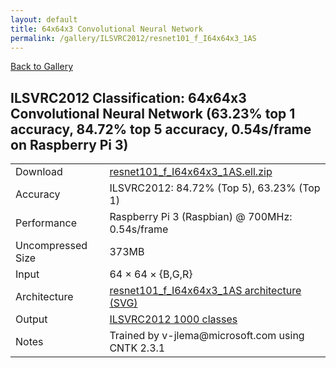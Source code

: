 ```yaml
---
layout: default
title: 64x64x3 Convolutional Neural Network
permalink: /gallery/ILSVRC2012/resnet101_f_I64x64x3_1AS
---
```


[Back to Gallery](/ELL/gallery)

## ILSVRC2012 Classification: 64x64x3 Convolutional Neural Network (63.23% top 1 accuracy, 84.72% top 5 accuracy, 0.54s/frame on Raspberry Pi 3)

<table class="table table-striped table-bordered">
    <tr>
        <td> Download </td>
        <td colspan="3"> <a href="https://github.com/Microsoft/ELL-models/raw/master/models/ILSVRC2012/resnet101_f_I64x64x3_1AS/resnet101_f_I64x64x3_1AS.ell.zip">resnet101_f_I64x64x3_1AS.ell.zip</a></td>
    </tr>
    <tr>
        <td> Accuracy </td>
        <td colspan="3"> ILSVRC2012: 84.72% (Top 5), 63.23% (Top 1) </td>
    </tr>
    <tr>
        <td> Performance </td>
        <td colspan="3"> Raspberry Pi 3 (Raspbian) @ 700MHz: 0.54s/frame </td>
    </tr>
    <tr>
        <td> Uncompressed Size </td>
        <td colspan="3"> 373MB </td>
    </tr>
    <tr>
        <td> Input </td>
        <td colspan="3"> 64 &times; 64 &times; {B,G,R} </td>
    </tr>
    <tr>
        <td> Architecture </td>
        <td>
            <a href="https://github.com/Microsoft/ELL-models/raw/master/models/ILSVRC2012/resnet101_f_I64x64x3_1AS/resnet101_f_I64x64x3_1AS.cntk.svg?sanitize=true" target="_blank">resnet101_f_I64x64x3_1AS architecture (SVG)</a>
        </td>
    </tr>
    <tr>
        <td> Output </td>
        <td colspan="3"> <a href="https://github.com/Microsoft/ELL-models/raw/master/models/ILSVRC2012/categories.txt">ILSVRC2012 1000 classes</a> </td>
    </tr>
    <tr>
        <td> Notes </td>
        <td colspan="3"> Trained by v-jlema@microsoft.com using CNTK 2.3.1 </td>
    </tr>
</table>

